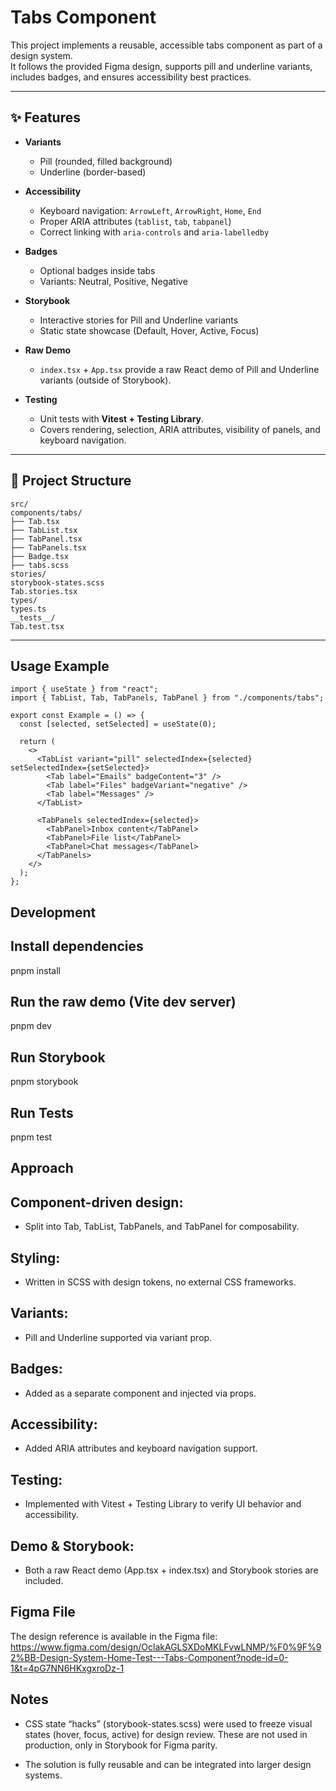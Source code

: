 # Tabs Component

This project implements a reusable, accessible tabs component as part of a design system.  
It follows the provided Figma design, supports pill and underline variants, includes badges, and ensures accessibility best practices.  

---

## ✨ Features

- **Variants**
  - Pill (rounded, filled background)  
  - Underline (border-based)  

- **Accessibility**
  - Keyboard navigation: `ArrowLeft`, `ArrowRight`, `Home`, `End`  
  - Proper ARIA attributes (`tablist`, `tab`, `tabpanel`)  
  - Correct linking with `aria-controls` and `aria-labelledby`  

- **Badges**
  - Optional badges inside tabs  
  - Variants: Neutral, Positive, Negative  

- **Storybook**
  - Interactive stories for Pill and Underline variants  
  - Static state showcase (Default, Hover, Active, Focus)

- **Raw Demo**
  - `index.tsx` + `App.tsx` provide a raw React demo of Pill and Underline variants (outside of Storybook).  

- **Testing**
  - Unit tests with **Vitest + Testing Library**.  
  - Covers rendering, selection, ARIA attributes, visibility of panels, and keyboard navigation.  

---

## 📂 Project Structure

```
src/
components/tabs/
├── Tab.tsx
├── TabList.tsx
├── TabPanel.tsx
├── TabPanels.tsx
├── Badge.tsx
├── tabs.scss
stories/
storybook-states.scss
Tab.stories.tsx
types/
types.ts
__tests__/
Tab.test.tsx
```

---

## Usage Example

```tsx
import { useState } from "react";
import { TabList, Tab, TabPanels, TabPanel } from "./components/tabs";

export const Example = () => {
  const [selected, setSelected] = useState(0);

  return (
    <>
      <TabList variant="pill" selectedIndex={selected} setSelectedIndex={setSelected}>
        <Tab label="Emails" badgeContent="3" />
        <Tab label="Files" badgeVariant="negative" />
        <Tab label="Messages" />
      </TabList>

      <TabPanels selectedIndex={selected}>
        <TabPanel>Inbox content</TabPanel>
        <TabPanel>File list</TabPanel>
        <TabPanel>Chat messages</TabPanel>
      </TabPanels>
    </>
  );
};
```

## Development

## Install dependencies

pnpm install

## Run the raw demo (Vite dev server)

pnpm dev

## Run Storybook

pnpm storybook

## Run Tests

pnpm test

## Approach

## Component-driven design: 
- Split into Tab, TabList, TabPanels, and TabPanel for composability.

## Styling: 
- Written in SCSS with design tokens, no external CSS frameworks.

## Variants: 
- Pill and Underline supported via variant prop.

## Badges: 
- Added as a separate component and injected via props.

## Accessibility: 
- Added ARIA attributes and keyboard navigation support.

## Testing: 
- Implemented with Vitest + Testing Library to verify UI behavior and accessibility.

## Demo & Storybook: 
- Both a raw React demo (App.tsx + index.tsx) and Storybook stories are included.

## Figma File

The design reference is available in the Figma file: https://www.figma.com/design/OclakAGLSXDoMKLFvwLNMP/%F0%9F%92%BB-Design-System-Home-Test---Tabs-Component?node-id=0-1&t=4pG7NN6HKxgxroDz-1

## Notes
- CSS state “hacks” (storybook-states.scss) were used to freeze visual states (hover, focus, active) for design review. These are not used in production, only in Storybook for Figma parity.

- The solution is fully reusable and can be integrated into larger design systems.